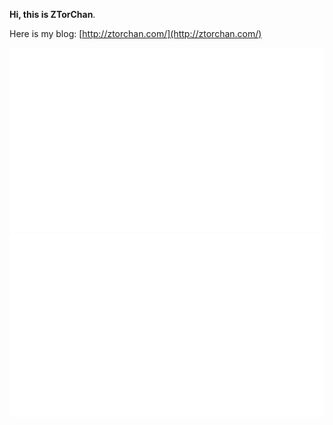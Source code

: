 **Hi, this is ZTorChan**.  

Here is my blog: [http://ztorchan.com/](http://ztorchan.com/)

![](https://raw.githubusercontent.com/ztorchan/github-stats/master/generated/overview.svg)
![](https://raw.githubusercontent.com/ztorchan/github-stats/master/generated/languages.svg)  

<!---
ztorchan/ztorchan is a ✨ special ✨ repository because its `README.md` (this file) appears on your GitHub profile.
You can click the Preview link to take a look at your changes.
--->
